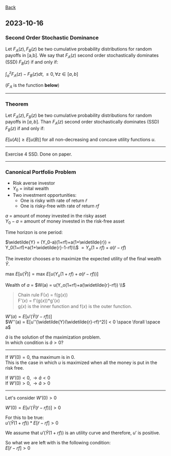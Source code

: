 
[Back](../00.md)

## 2023-10-16

### Second Order Stochastic Dominance

Let $F_A(z), F_B(z)$ be two cumulative probability distributions for random payoffs in [a,b]. We say that $F_A(z)$ second order stochastically dominates (SSD) $F_B(z)$ if and only if:

$\int_a^z F_A(z) - F_B(z) dt , \leq 0,  \forall  z \in [a,b]$

($F_A$ is the function **below**)

---

### Theorem

Let $F_A(z), F_B(z)$ be two cumulative probability distributions for random payoffs in $[a,b]$. Than $F_A(z)$ second order stochastically dominates (SSD) $F_B(z)$ if and only if:

$E[u(A)] \geq E[u(B)]$ for all non-decreasing and concave utility functions $u$.

---

Exercise 4 SSD. Done on paper.

---

### Canonical Portfolio Problem

- Risk averse investor
- $Y_0$ = inital wealth
- Two investment opportunities:
  - One is risky with rate of return $\widetilde{r}$ 
  - One is risky-free with rate of return $rf$ 


$a$ = amount of money invested in the risky asset  
$Y_0-a$ = amount of money invested in the risk-free asset  

Time horizon is one period:

$\widetilde{Y} = (Y_0-a)(1+rf)+a(1+\widetilde{r}) = Y_0(1+rf)+a(1+\widetilde{r}-1-rf)\\$
$= Y_o(1+rf)+a(\widetilde{r}-rf)$

The investor chooses $a$ to maximize the expected utility of the final wealth $\widetilde{Y}$.


$\text{max } E[u(\widetilde{Y})] = \text{max } E[u(Y_o(1+rf)+a(\widetilde{r}-rf))]$

Wealth of $a$ = $W(a) = u(Y_o(1+rf)+a(\widetilde{r}-rf)) \\$


> Chain rule F(𝑥) = f(g(𝑥))  
> F'(𝑥) = f'(g(𝑥))*g'(𝑥)  
> g(𝑥) is the inner function and f(𝑥) is the outer function. 

$W'(a) = E[u'(\widetilde{Y}(\widetilde{r}-rf))]$  
$W''(a) = E[u''(\widetilde{Y}(\widetilde{r}-rf)^2)] < 0 \space \forall \space a$

$\hat{a}$ is the solution of the maximization problem.  
In which condition is $\hat{a} > 0?$

---

If $W'(0) = 0$, tha maximum is in 0.  
This is the case in which $u$ is maximized when all the money is put in the risk free.

If $W'(0) < 0, \rightarrow \hat{a} < 0$  
If $W'(0) > 0, \rightarrow \hat{a} > 0$ 

---

Let's consider $W'(0) > 0$

$W'(0) = E[u'(\widetilde{Y}(\widetilde{r}-rf))] > 0$  

For this to be true:  
$u'(\widetilde{Y}(1+rf)) * E[\widetilde{r}-rf]> 0$  

We assume that $u'(\widetilde{Y}(1+rf))$ is an utility curve and therefore, $u'$ is positive.

So what we are left with is the following condition:  
$E[\widetilde{r}-rf]> 0$
 

